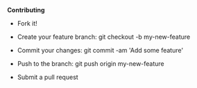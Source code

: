 **Contributing** 

- Fork it! 

- Create your feature branch: git checkout -b my-new-feature 

- Commit your changes: git commit -am 'Add some feature' 

- Push to the branch: git push origin my-new-feature 

- Submit a pull request 